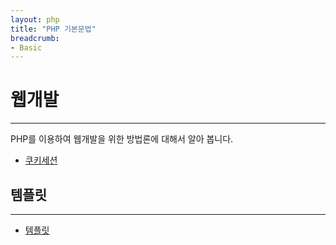 ```yaml
---
layout: php
title: "PHP 기본문법"
breadcrumb:
- Basic
---
```


# 웹개발
---
PHP를 이용하여 웹개발을 위한 방법론에 대해서 알아 봅니다.  

* [쿠키세션](./13)

## 템플릿
---

* [템플릿](template)
<br>